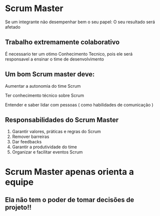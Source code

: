 # Scrum Master

Se um integrante não desempenhar bem o seu papel: O seu resultado será afetado

## Trabalho extremamente colaborativo
É necessario ter um otimo Conhecimento Tecnico, pois ele será responsavel a ensinar o time de desenvolvimento

## Um bom Scrum master deve:

Aumentar a autonomia do time Scrum

Ter conhecimento técnico sobre Scrum

Entender e saber lidar com pessoas ( como habilidades de comunicação )

## Responsabilidades do Scrum Master

1. Garantir valores, práticas e regras do Scrum
2. Remover barreiras
3. Dar feedbacks
4. Garantir a produtividade do time
5. Organizar e facilitar eventos Scrum

# Scrum Master apenas orienta a equipe
## Ela não tem o poder de tomar decisões de projeto!!